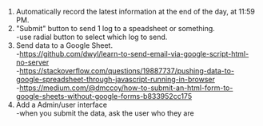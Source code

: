 1. Automatically record the latest information at the end of the day, at 11:59 PM.
2. "Submit" button to send 1 log to a speadsheet or something.<br>
  -use radial button to select which log to send.
3. Send data to a Google Sheet. <br>
  -https://github.com/dwyl/learn-to-send-email-via-google-script-html-no-server<br>
  -https://stackoverflow.com/questions/19887737/pushing-data-to-google-spreadsheet-through-javascript-running-in-browser<br>
  -https://medium.com/@dmccoy/how-to-submit-an-html-form-to-google-sheets-without-google-forms-b833952cc175
4. Add a Admin/user interface<br>
  -when you submit the data, ask the user who they are
